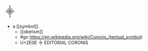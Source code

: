 # ⸎

- a [[symbol]].
  - [[obelism]]
  - #go https://en.wikipedia.org/wiki/Coronis_(textual_symbol)
  - U+2E0E ⸎ EDITORIAL CORONIS
